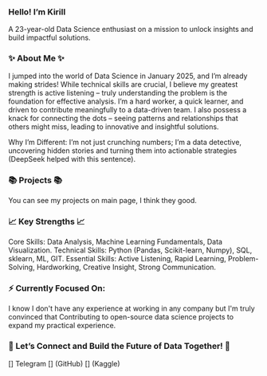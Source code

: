 ### Hello! I’m Kirill 

A 23-year-old Data Science enthusiast on a mission to unlock insights and build impactful solutions.

### ✨ About Me ✨

I jumped into the world of Data Science in January 2025, and I’m already making strides! While technical skills are crucial, I believe my greatest strength is active listening – truly understanding the problem is the foundation for effective analysis. I’m a hard worker, a quick learner, and driven to contribute meaningfully to a data-driven team. I also possess a knack for connecting the dots – seeing patterns and relationships that others might miss, leading to innovative and insightful solutions.

Why I’m Different: I’m not just crunching numbers; I’m a data detective, uncovering hidden stories and turning them into actionable strategies (DeepSeek helped with this sentence).

### 📚 Projects 📚

You can see my projects on main page, I think they good.

### 📈 Key Strengths 📈

Core Skills: Data Analysis, Machine Learning Fundamentals, Data Visualization.
Technical Skills: Python (Pandas, Scikit-learn, Numpy), SQL, sklearn, ML, GIT.
Essential Skills: Active Listening, Rapid Learning, Problem-Solving, Hardworking, Creative Insight, Strong Communication.

### ⚡️ Currently Focused On:

I know I don't have any experience at working in any company but I'm truly convinced that 
Contributing to open-source data science projects to expand my practical experience.

### 🌟 Let’s Connect and Build the Future of Data Together! 🌟
[] Telegram
[] (GitHub)
[] (Kaggle)

